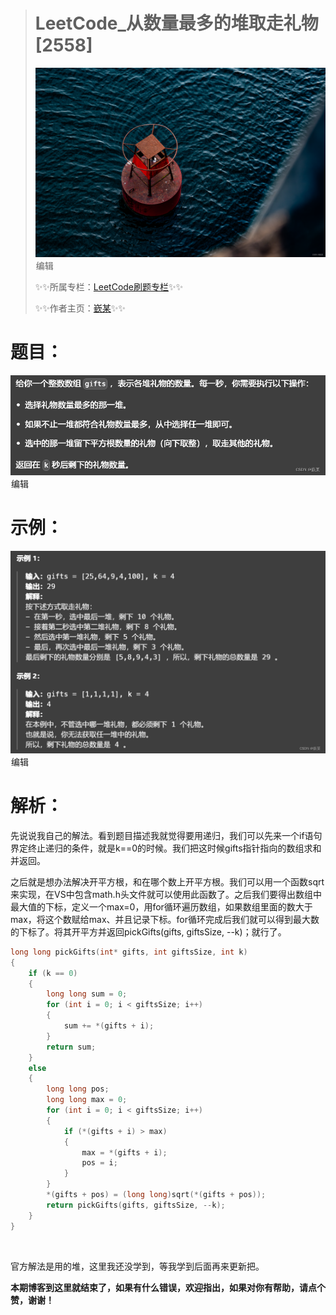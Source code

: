 > # LeetCode_从数量最多的堆取走礼物[2558]
>
>  ![img](https://raw.githubusercontent.com/QinMou000/pic/main/6f2b920cd38b273e9349974209147fee.png)![点击并拖拽以移动](data:image/gif;base64,R0lGODlhAQABAPABAP///wAAACH5BAEKAAAALAAAAAABAAEAAAICRAEAOw==)编辑
>
> ✨✨所属专栏：[LeetCode刷题专栏](https://blog.csdn.net/2301_80194476/category_12596977.html?spm=1001.2014.3001.5482)✨✨
>
> ✨✨作者主页：[嶔某](https://blog.csdn.net/2301_80194476?spm=1000.2115.3001.5343)✨✨

# 题目：

![img](https://raw.githubusercontent.com/QinMou000/pic/main/879bdbf9e531e34a71d8e4fff330b872.png)![点击并拖拽以移动](data:image/gif;base64,R0lGODlhAQABAPABAP///wAAACH5BAEKAAAALAAAAAABAAEAAAICRAEAOw==)编辑

# 示例：

![img](https://raw.githubusercontent.com/QinMou000/pic/main/6737fc9f922b00a1ae1c5e871622ba6a.jpeg)![点击并拖拽以移动](data:image/gif;base64,R0lGODlhAQABAPABAP///wAAACH5BAEKAAAALAAAAAABAAEAAAICRAEAOw==)编辑

#  解析：

先说说我自己的解法。看到题目描述我就觉得要用递归，我们可以先来一个if语句界定终止递归的条件，就是k==0的时候。我们把这时候gifts指针指向的数组求和并返回。

之后就是想办法解决开平方根，和在哪个数上开平方根。我们可以用一个函数sqrt来实现，在VS中包含math.h头文件就可以使用此函数了。之后我们要得出数组中最大值的下标，定义一个max=0，用for循环遍历数组，如果数组里面的数大于max，将这个数赋给max、并且记录下标。for循环完成后我们就可以得到最大数的下标了。将其开平方并返回pickGifts(gifts, giftsSize, --k)；就行了。

```cpp
long long pickGifts(int* gifts, int giftsSize, int k)
{
	if (k == 0)
	{
		long long sum = 0;
		for (int i = 0; i < giftsSize; i++)
		{
			sum += *(gifts + i);
		}
		return sum;
	}
	else
	{
		long long pos;
		long long max = 0;
		for (int i = 0; i < giftsSize; i++)
		{
			if (*(gifts + i) > max)
			{
				max = *(gifts + i);
				pos = i;
			}
		}
		*(gifts + pos) = (long long)sqrt(*(gifts + pos));
		return pickGifts(gifts, giftsSize, --k);
	}
}
```

![点击并拖拽以移动](data:image/gif;base64,R0lGODlhAQABAPABAP///wAAACH5BAEKAAAALAAAAAABAAEAAAICRAEAOw==)

官方解法是用的堆，这里我还没学到，等我学到后面再来更新把。

 **本期博客到这里就结束了，如果有什么错误，欢迎指出，如果对你有帮助，请点个赞，谢谢！**